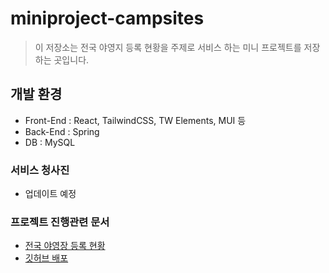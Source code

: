 # miniproject-campsites

> 이 저장소는 전국 야영지 등록 현황을 주제로 서비스 하는 미니 프로젝트를 저장하는 곳입니다.

## 개발 환경

- Front-End : React, TailwindCSS, TW Elements, MUI 등
- Back-End : Spring
- DB : MySQL

### 서비스 청사진

- 업데이트 예정

### 프로젝트 진행관련 문서

- [전국 야영장 등록 현황](https://www.notion.so/nationalcampsites/d01ab95636f44275b1d78fade054ddd0?v=32cc7e8cf00a47bab19d9cceb40c6fb4)
- [깃허브 배포](https://enne.tistory.com/10)
